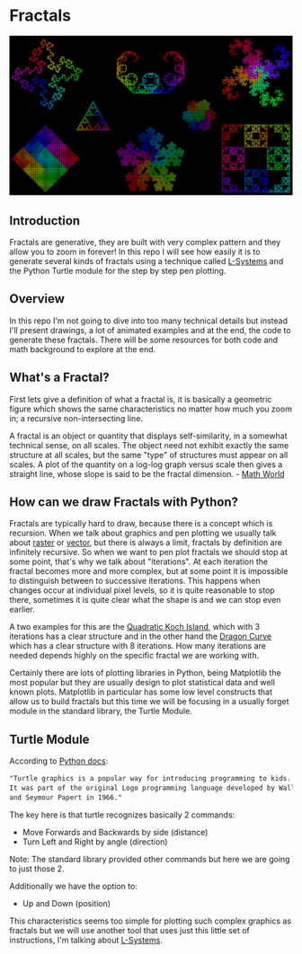 # Fractals

![Alternate text](pics/fractals.PNG)

## Introduction

Fractals are generative, they are built with very complex pattern and they allow you to zoom in forever! In this repo I will see how easily it is to generate several kinds of fractals using a technique called [L-Systems](https://en.wikipedia.org/wiki/L-system) and the Python Turtle module for the step by step pen plotting.

## Overview

In this repo I'm not going to dive into too many technical details but instead I'll present drawings, a lot of animated examples and at the end, the code to generate these fractals. There will be some resources for both code and math background to explore at the end.

## What's a Fractal?

First lets give a definition of what a fractal is, it is basically a geometric figure which shows the same characteristics no matter how much you zoom in; a recursive non-intersecting line.

A fractal is an object or quantity that displays self-similarity, in a somewhat technical sense, on all scales. The object need not exhibit exactly the same structure at all scales, but the same "type" of structures must appear on all scales. A plot of the quantity on a log-log graph versus scale then gives a straight line, whose slope is said to be the fractal dimension. - [Math World](https://mathworld.wolfram.com/Fractal.html)

## How can we draw Fractals with Python?

Fractals are typically hard to draw, because there is a concept which is recursion. When we talk about graphics and pen plotting we usually talk about [raster](https://en.wikipedia.org/wiki/Raster_graphics) or [vector](https://en.wikipedia.org/wiki/Vector_graphics), but there is always a limit, fractals by definition are infinitely recursive. So when we want to pen plot fractals we should stop at some point, that's why we talk about "iterations". At each iteration the fractal becomes more and more complex, but at some point it is impossible to distinguish between to successive iterations. This happens when changes occur at individual pixel levels, so it is quite reasonable to stop there, sometimes it is quite clear what the shape is and we can stop even earlier.

A two examples for this are the [Quadratic Koch Island](https://en.wikipedia.org/wiki/Koch_snowflake), which with 3 iterations has a clear structure and in the other hand the [Dragon Curve](https://en.wikipedia.org/wiki/Dragon_curve) which has a clear structure with 8 iterations. How many iterations are needed depends highly on the specific fractal we are working with.

Certainly there are lots of plotting libraries in Python, being Matplotlib the most popular but they are usually design to plot statistical data and well known plots. Matplotlib in particular has some low level constructs that allow us to build fractals but this time we will be focusing in a usually forget module in the standard library, the Turtle Module.

## Turtle Module

According to [Python docs](https://docs.python.org/3.6/library/turtle.html):

```txt
"Turtle graphics is a popular way for introducing programming to kids.
It was part of the original Logo programming language developed by Wally Feurzig
and Seymour Papert in 1966."
```

The key here is that turtle recognizes basically 2 commands:

* Move Forwards and Backwards by side (distance)
* Turn Left and Right by angle (direction)

Note: The standard library provided other commands but here we are going to just those 2.

Additionally we have the option to:

* Up and Down (position)

This characteristics seems too simple for plotting such complex graphics as fractals but we will use another tool that uses just this little set of instructions, I'm talking about [L-Systems](https://en.wikipedia.org/wiki/L-system).
